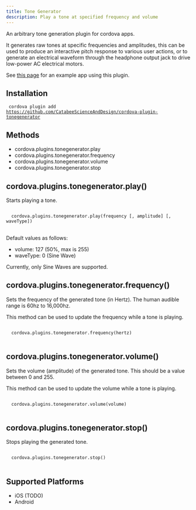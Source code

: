 ```yaml
---
title: Tone Generator
description: Play a tone at specified frequency and volume
---
```


An arbitrary tone generation plugin for cordova apps.

It generates raw tones at specific frequencies and amplitudes, this can be used to produce an interactive pitch response to various user actions, or to generate an electrical waveform through the headphone output jack to drive low-power AC electrical motors.

See [this page](https://github.com/CatabeeScienceAndDesign/FlexVolt) for an example app using this plugin.

Installation
------------

<code> cordova plugin add https://github.com/CatabeeScienceAndDesign/cordova-plugin-tonegenerator </code>


Methods
-------
- cordova.plugins.tonegenerator.play
- cordova.plugins.tonegenerator.frequency
- cordova.plugins.tonegenerator.volume
- cordova.plugins.tonegenerator.stop


cordova.plugins.tonegenerator.play()
-------------------------------------------

Starts playing a tone.

<pre>
<code>
  cordova.plugins.tonegenerator.play(frequency [, amplitude] [, waveType])
</code>
</pre>

Default values as follows:

- volume: 127 (50%, max is 255)
- waveType: 0 (Sine Wave)

Currently, only Sine Waves are supported.

cordova.plugins.tonegenerator.frequency()
-------------------------------------------

Sets the frequency of the generated tone (in Hertz). The human audible range is 60hz to 16,000hz.

This method can be used to update the frequency while a tone is playing.

<pre>
<code>
  cordova.plugins.tonegenerator.frequency(hertz)
</code>
</pre>


cordova.plugins.tonegenerator.volume()
-------------------------------------------

Sets the volume (amplitude) of the generated tone. This should be a value between 0 and 255.

This method can be used to update the volume while a tone is playing.

<pre>
<code>
  cordova.plugins.tonegenerator.volume(volume)
</code>
</pre>


cordova.plugins.tonegenerator.stop()
--------------------------------

Stops playing the generated tone.

<pre>
<code>
  cordova.plugins.tonegenerator.stop()
</code>
</pre>

Supported Platforms
-------------------

- iOS (TODO)
- Android
